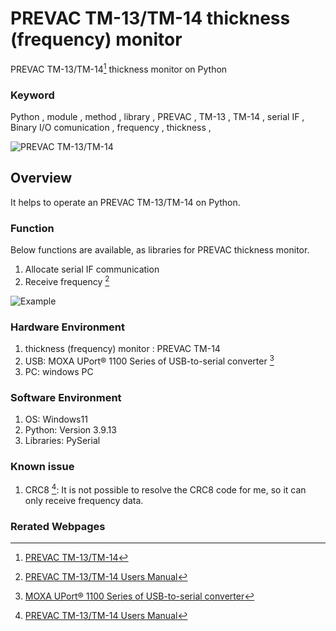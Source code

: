 # PREVAC TM-13/TM-14 thickness (frequency) monitor 
PREVAC TM-13/TM-14[^1] thickness monitor on Python
### Keyword
Python , module , method , library , PREVAC , TM-13 , TM-14 , serial IF , Binary I/O comunication , frequency , thickness ,

![PREVAC TM-13/TM-14](https://github.com/user-attachments/assets/fa39de1d-921b-412e-9dc7-44177fc06020)

## Overview
It helps to operate an PREVAC TM-13/TM-14 on Python.

### Function
Below functions are available, as libraries for PREVAC thickness monitor.
1. Allocate serial IF communication
2. Receive frequency [^2]

 ![ Example ](https://github.com/user-attachments/assets/ac9b62b3-6478-4fed-b362-121585f916a0)
   

### Hardware Environment
  1. thickness (frequency) monitor : PREVAC TM-14
  2. USB: MOXA UPort® 1100 Series of USB-to-serial converter [^3]
  3. PC: windows PC
     
### Software Environment
  1. OS: Windows11
  2. Python: Version 3.9.13
  3. Libraries: PySerial
     
### Known issue
  1. CRC8 [^2]: It is not possible to resolve the CRC8 code for me, so it can only receive frequency data.
     
### Rerated Webpages
[^1]: [PREVAC TM-13/TM-14](https://prevac.eu/product/thickness-monitors-tm13-tm14/)
[^2]: [PREVAC TM-13/TM-14 Users Manual](https://moplink.prevac.pl/sharing/syM1c2nOM)
[^3]: [MOXA UPort® 1100 Series of USB-to-serial converter](https://www.moxa.com/en/products/industrial-edge-connectivity/usb-to-serial-converters-usb-hubs/usb-to-serial-converters/uport-1100-series)
